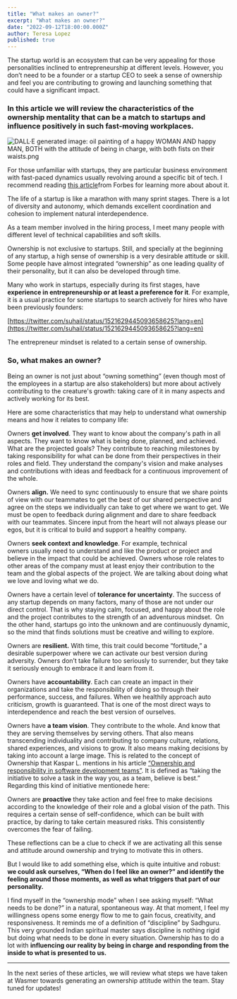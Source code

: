 ```yaml
---
title: "What makes an owner?"
excerpt: "What makes an owner?"
date: "2022-09-12T18:00:00.000Z"
author: Teresa Lopez
published: true
---
```


The startup world is an ecosystem that can be very appealing for those personalities inclined to entrepreneurship at different levels. However, you don’t need to be a founder or a startup CEO to seek a sense of ownership and feel you are contributing to growing and launching something that could have a significant impact.


### In this article we will review the characteristics of the ownership mentality that can be a match to startups and influence positively in such fast-moving workplaces.

![DALL·E generated image: oil painting of a happy WOMAN AND happy MAN, BOTH with the attitude of being in charge, with both fists on their waists.png](/images/blog/empowering_ownership.png)

For those unfamiliar with startups, they are particular business environment with fast-paced dynamics usually revolving around a specific bit of tech. I recommend reading [this article](https://www.forbes.com/advisor/investing/what-is-a-startup/)from Forbes for learning more about about it.

The life of a startup is like a marathon with many sprint stages. There is a lot of diversity and autonomy, which demands excellent coordination and cohesion to implement natural interdependence.

As a team member involved in the hiring process, I meet many people with different level of technical capabilities and soft skills.

Ownership is not exclusive to startups. Still, and specially at the beginning of any startup, a high sense of ownership is a very desirable attitude or skill. Some people have almost integrated “ownership” as one leading quality of their personality, but it can also be developed through time.

Many who work in startups, especially during its first stages, have **experience in entrepreneurship or at least a preference for it**. For example, it is a usual practice for some startups to search actively for hires who have been previously founders:  

[https://twitter.com/suhail/status/1521629445093658625?lang=en](https://twitter.com/suhail/status/1521629445093658625?lang=en)

The entrepreneur mindset is related to a certain sense of ownership. 

### So, what makes an owner?

Being an owner is not just about “owning something” (even though most of the employees in a startup are also stakeholders) but more about actively contributing to the creature's growth: taking care of it in many aspects and actively working for its best.

Here are some characteristics that may help to understand what ownership means and how it relates to company life:

Owners **get involved**. They want to know about the company's path in all aspects. They want to know what is being done, planned, and achieved. What are the projected goals? They contribute to reaching milestones by taking responsibility for what can be done from their perspectives in their roles and field. They understand the company's vision and make analyses and contributions with ideas and feedback for a continuous improvement of the whole.

Owners **align.** We need to sync continuously to ensure that we share points of view with our teammates to get the best of our shared perspective and agree on the steps we individually can take to get where we want to get. We must be open to feedback during alignment and dare to share feedback with our teammates. Sincere input from the heart will not always please our egos, but it is critical to build and support a healthy company.

Owners **seek context and knowledge**. For example, technical owners usually need to understand and like the product or project and believe in the impact that could be achieved. Owners whose role relates to other areas of the company must at least enjoy their contribution to the team and the global aspects of the project. We are talking about doing what we love and loving what we do.

Owners have a certain level of **tolerance for uncertainty**. The success of any startup depends on many factors, many of those are not under our direct control. That is why staying calm, focused, and happy about the role and the project contributes to the strength of an adventurous mindset.  On the other hand, startups go into the unknown and are continuously dynamic, so the mind that finds solutions must be creative and willing to explore.

Owners are **resilient.** With time, this trait could become “fortitude,” a desirable superpower where we can activate our best version during adversity. Owners don’t take failure too seriously to surrender, but they take it seriously enough to embrace it and learn from it.

Owners have **accountability**. Each can create an impact in their organizations and take the responsibility of doing so through their performance, success, and failures. When we healthily approach auto criticism, growth is guaranteed. That is one of the most direct ways to interdependence and reach the best version of ourselves.

Owners have **a team vision**. They contribute to the whole. And know that they are serving themselves by serving others. That also means transcending individuality and contributing to company culture, relations, shared experiences, and visions to grow. It also means making decisions by taking into account a large image. This is related to the concept of Ownership that Kaspar L. mentions in his article [“Ownership and responsibility in software development teams”](https://www.linkedin.com/pulse/ownership-responsibility-software-development-teams-kaspar-lyngsie/). It is defined as “taking the initiative to solve a task in the way you, as a team, believe is best.” Regarding this kind of initiative mentionede here:

Owners are **proactive** they take action and feel free to make decisions according to the knowledge of their role and a global vision of the path. This requires a certain sense of self-confidence, which can be built with practice, by daring to take certain measured risks. This consistently overcomes the fear of failing.  

These reflections can be a clue to check if we are activating all this sense and attitude around ownership and trying to motivate this in others.

But I would like to add something else, which is quite intuitive and robust: **we could ask ourselves, “When do I feel like an owner?” and identify the feeling around those moments, as well as what triggers that part of our personality.**

I find myself in the “ownership mode” when I see asking myself: “What needs to be done?” in a natural, spontaneous way. At that moment, I feel my willingness opens some energy flow to me to gain focus, creativity, and responsiveness. It reminds me of a definition of “discipline” by Sadhguru. This very grounded Indian spiritual master says discipline is nothing rigid but doing what needs to be done in every situation. Ownership has to do a lot with **influencing our reality by being in charge and responding from the inside to what is presented to us.** 

-----

In the next series of these articles, we will review what steps we have taken at Wasmer towards generating an ownership attitude within the team. Stay tuned for updates!
